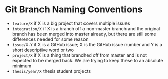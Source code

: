 # Git Branch Naming Conventions
  - `feature/X` if X is a big project that covers multiple issues
  - `integration/X` if X is a branch off a non-master branch and the original branch has been merged into master already, but there are still some differences needed for some reason
  - `issue/X-Y` if X is a GitHub issue; X is the GitHub issue number and Y is a short descriptive word or two
  - `project/X` if X is a thing that branched off from master and is not expected to be merged back. We are trying to keep these to an absolute minimum
  - `thesis/year/X` thesis student projects
